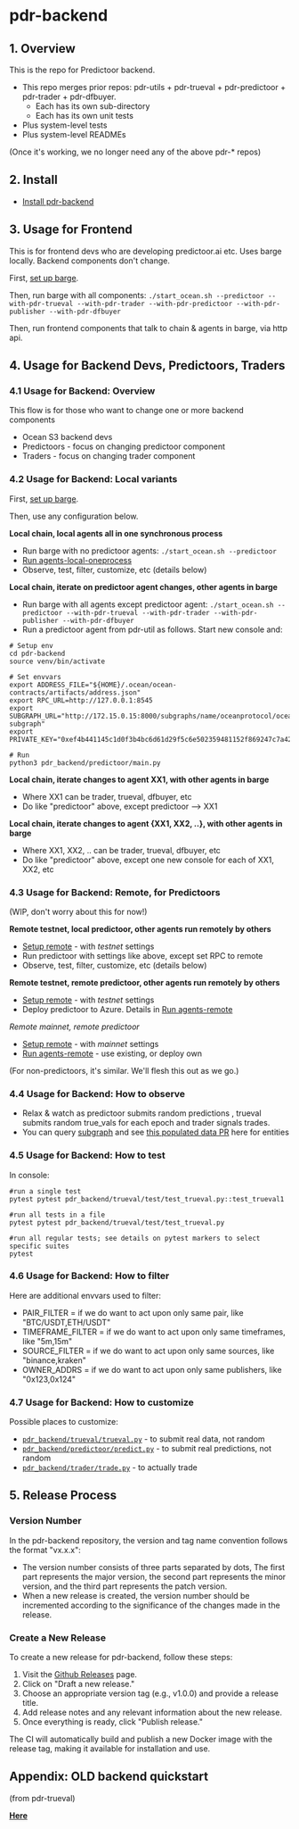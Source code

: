 <!--
Copyright 2023 Ocean Protocol Foundation
SPDX-License-Identifier: Apache-2.0
-->

# pdr-backend

## 1. Overview

This is the repo for Predictoor backend.

- This repo merges prior repos: pdr-utils + pdr-trueval + pdr-predictoor + pdr-trader + pdr-dfbuyer.
  - Each has its own sub-directory
  - Each has its own unit tests
- Plus system-level tests
- Plus system-level READMEs

(Once it's working, we no longer need any of the above pdr-* repos)

## 2. Install

- [Install pdr-backend](READMEs/install.md)

## 3. Usage for Frontend

This is for frontend devs who are developing predictoor.ai etc. Uses barge locally. Backend components don't change.

First, [set up barge](READMEs/setup-barge.md).

Then, run barge with all components: `./start_ocean.sh --predictoor --with-pdr-trueval --with-pdr-trader --with-pdr-predictoor --with-pdr-publisher --with-pdr-dfbuyer`

Then, run frontend components that talk to chain & agents in barge, via http api.

## 4. Usage for Backend Devs, Predictoors, Traders

### 4.1 Usage for Backend: Overview

This flow is for those who want to change one or more backend components
- Ocean S3 backend devs
- Predictoors - focus on changing predictoor component
- Traders - focus on changing trader component

### 4.2 Usage for Backend: Local variants

First, [set up barge](READMEs/setup-barge.md).

Then, use any configuration below.

**Local chain, local agents all in one synchronous process**
  - Run barge with no predictoor agents: `./start_ocean.sh --predictoor`
  - [Run agents-local-oneprocess](READMEs/agents-local-oneprocess.md)
  - Observe, test, filter, customize, etc (details below)

**Local chain, iterate on predictoor agent changes, other agents in barge**
  - Run barge with all agents except predictoor agent:  `./start_ocean.sh --predictoor --with-pdr-trueval --with-pdr-trader --with-pdr-publisher --with-pdr-dfbuyer`
  - Run a predictoor agent from pdr-util as follows. Start new console and:
```console
# Setup env
cd pdr-backend
source venv/bin/activate

# Set envvars
export ADDRESS_FILE="${HOME}/.ocean/ocean-contracts/artifacts/address.json"
export RPC_URL=http://127.0.0.1:8545
export SUBGRAPH_URL="http://172.15.0.15:8000/subgraphs/name/oceanprotocol/ocean-subgraph"
export PRIVATE_KEY="0xef4b441145c1d0f3b4bc6d61d29f5c6e502359481152f869247c7a4244d45209"

# Run
python3 pdr_backend/predictoor/main.py
```

**Local chain, iterate changes to agent XX1, with other agents in barge**
  - Where XX1 can be trader, trueval, dfbuyer, etc
  - Do like "predictoor" above, except predictoor --> XX1


**Local chain, iterate changes to agent {XX1, XX2, ..}, with other agents in barge**
  - Where XX1, XX2, .. can be trader, trueval, dfbuyer, etc
  - Do like "predictoor" above, except one new console for each of XX1, XX2, etc


### 4.3 Usage for Backend: Remote, for Predictoors

(WIP, don't worry about this for now!)

**Remote testnet, local predictoor, other agents run remotely by others**
  - [Setup remote](READMEs/setup-remote.md) - with *testnet* settings
  - Run predictoor with settings like above, except set RPC to remote
  - Observe, test, filter, customize, etc (details below)

**Remote testnet, remote predictoor, other agents run remotely by others**
  - [Setup remote](READMEs/setup-remote.md) - with *testnet* settings
  - Deploy predictoor to Azure. Details in [Run agents-remote](READMEs/agents-remote.md)

*Remote mainnet, remote predictoor*
  - [Setup remote](READMEs/setup-remote.md) - with *mainnet* settings
  - [Run agents-remote](READMEs/agents-remote.md) - use existing, or deploy own

(For non-predictoors, it's similar. We'll flesh this out as we go.)

### 4.4 Usage for Backend: How to observe

- Relax & watch as predictoor submits random predictions , trueval submits random true_vals for each epoch and trader signals trades.
- You can query [subgraph](http://172.15.0.15:8000/subgraphs/name/oceanprotocol/ocean-subgraph/graphql) and see [this populated data PR](https://github.com/oceanprotocol/ocean-subgraph/pull/678) here for entities 

### 4.5 Usage for Backend: How to test

In console:
```console
#run a single test
pytest pytest pdr_backend/trueval/test/test_trueval.py::test_trueval1

#run all tests in a file
pytest pytest pdr_backend/trueval/test/test_trueval.py

#run all regular tests; see details on pytest markers to select specific suites
pytest
```

### 4.6 Usage for Backend: How to filter

Here are additional envvars used to filter:

- PAIR_FILTER = if we do want to act upon only same pair, like  "BTC/USDT,ETH/USDT"
- TIMEFRAME_FILTER = if we do want to act upon only same timeframes, like  "5m,15m"
- SOURCE_FILTER = if we do want to act upon only same sources, like  "binance,kraken"
- OWNER_ADDRS = if we do want to act upon only same publishers, like  "0x123,0x124"

### 4.7 Usage for Backend: How to customize

Possible places to customize:
- [`pdr_backend/trueval/trueval.py`](pdr_backend/trueval/trueval.py) - to submit real data, not random
- [`pdr_backend/predictoor/predict.py`](pdr_backend/predictoor/predict.py) - to submit real predictions, not random
- [`pdr_backend/trader/trade.py`](pdr_backend/trader/trade.py) - to actually trade


## 5. Release Process

### Version Number

In the pdr-backend repository, the version and tag name convention follows the format "vx.x.x":
- The version number consists of three parts separated by dots, The first part represents the major version, the second part represents the minor version, and the third part represents the patch version.
- When a new release is created, the version number should be incremented according to the significance of the changes made in the release.

### Create a New Release

To create a new release for pdr-backend, follow these steps:

1. Visit the [Github Releases](https://github.com/oceanprotocol/pdr-backend/releases) page.
2. Click on "Draft a new release."
3. Choose an appropriate version tag (e.g., v1.0.0) and provide a release title.
4. Add release notes and any relevant information about the new release.
5. Once everything is ready, click "Publish release."

The CI will automatically build and publish a new Docker image with the release tag, making it available for installation and use.

## Appendix: OLD backend quickstart

(from pdr-trueval)

**[Here](READMEs/backend-dev-local.md)** 
